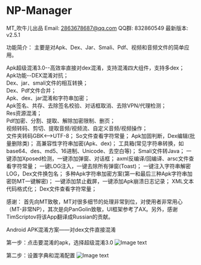 # NP-Manager
MT_吹牛儿出品 
Email: 2863678687@qq.com 
QQ群: 832860549 
最新版本: v2.5.1 

功能简介：
  主要是对Apk、Dex、Jar、Smali、Pdf、视频和音频文件的简单应用。

Apk超级混淆3.0--高效率直接对dex混淆，支持混淆四大组件，支持多dex；<br>
Apk功能--DEX混淆对抗；<br>
Dex、jar、smali文件的相互转换；<br>
Dex、Pdf文件合并；<br>
Apk、dex、jar混淆和字符串加密；<br>
Apk签名、共存、去除签名校验、对话框取消、去除VPN/代理检测；<br>
Res资源混淆；<br>
Pdf加密、分割、提取、解除加密限制、删页；<br>
视频转码、剪切、提取音频/视频流、自定义音频/视频操作；<br>
文件夹转码GBK<-->UTF-8；
So文件查看字符常量；
Apk加固判断，Dex编辑(批量删除类)；
高兼容性字符串加密(Apk、dex)；
工具箱(常见字符串转换，如base64、des、md5、16进制、Unicode、去空白等)；
Smali文件转Java；
一键添加Xposed检测，一键添加弹窗、对话框；
axml反编译/回编译、arsc文件查看字符常量；
一键LOG注入，一键去除所有弹窗(Toast)；
一键注入字符串解密LOG，Dex文件换包名；
多种Apk字符串加密方案(第一和最后三种Apk字符串加密防MT一键解密)；
一键添加禁止截屏，一键添加Apk崩溃日志记录；
XML文本代码格式化；
Dex文件查看字符常量；

感谢：
  首先向MT致敬，MT对很多细节的处理非常到位，对使用者非常用心（MT-非常NP），其次是向PanGolin致敬，UI框架参考了AX。另外，感谢TimScriptov将该App翻译成Russian的贡献。



Android APK混淆方案——对dex文件直接混淆

第一步：点击要混淆的apk，选择超级混淆3.0
![Image text](https://img-blog.csdnimg.cn/20191208134308107.png?x-oss-process=image/watermark,type_ZmFuZ3poZW5naGVpdGk,shadow_10,text_aHR0cHM6Ly9ibG9nLmNzZG4ubmV0L3RpYW5zZXlpd2FuMDA4,size_16,color_FFFFFF,t_70)


第二步：设置字典和混淆配置
![Image text](https://img-blog.csdnimg.cn/20191208134534440.png?x-oss-process=image/watermark,type_ZmFuZ3poZW5naGVpdGk,shadow_10,text_aHR0cHM6Ly9ibG9nLmNzZG4ubmV0L3RpYW5zZXlpd2FuMDA4,size_16,color_FFFFFF,t_70)
